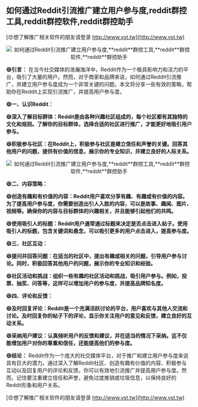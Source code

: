 ## **如何通过Reddit引流推广建立用户参与度,**reddit**群控工具,**reddit**群控软件,**reddit**群控助手**

[😍想了解推广相关软件的朋友请登录 http://www.vst.tw](http://www.vst.tw)

 <center><img src="https://vst.tw/MP4/tuiguang/png/6.png" alt="如何通过Reddit引流推广建立用户参与度,**reddit**群控工具,**reddit**群控软件,**reddit**群控助手"></center>

**😄引言：**
在当今社交媒体的浩瀚海洋中，Reddit作为一个极具影响力和活力的平台，吸引了大量的用户。然而，对于商家和品牌来说，如何通过Reddit引流推广，并建立用户参与度成为一个非常关键的问题。本文将分享一些有效的策略，帮助你在Reddit上实现引流推广，并提高用户参与度。

**😄一、认识Reddit：**

**😄深入了解目标群体：Reddit是由各种兴趣社区组成的，每个社区都有其独特的文化和规则。了解你的目标群体，选择合适的社区进行推广，才能更好地吸引用户参与。**

**😄积极参与社区：在Reddit上，积极参与社区是建立信任和声誉的关键。回答其他用户的问题，提供有价值的信息，展示你的专业知识，并建立良好的人际关系。**

 <center><img src="https://vst.tw/MP4/tuiguang/png/1.png" alt="如何通过Reddit引流推广建立用户参与度,**reddit**群控工具,**reddit**群控软件,**reddit**群控助手"></center>

**😄二、内容策略：**

**😄创造有趣和有价值的内容：Reddit用户喜欢分享有趣、有趣或有价值的内容。为了提高用户参与度，你需要创造出引人入胜的内容，可以是故事、趣闻、图片、视频等。确保你的内容与目标群体的兴趣相关，并且能够引起他们的共鸣。**

**😄使用吸引人的标题：Reddit用户通常通过标题来决定是否点击进入帖子。使用吸引人的标题，包含关键词和悬念，可以吸引更多的用户点击进入，提高参与度。**

**😄三、社区互动：**

**😄提问并回答问题：在适当的社区中，提出有趣或相关的问题，引导用户参与讨论。同时，积极回答其他用户的问题，展示你的专业知识和经验。**

**😄社区活动和挑战：组织一些有趣的社区活动和挑战，吸引用户参与。例如，投票、抽奖、问答等，这样可以增加用户的参与度，并提高品牌知名度。**

**😄四、评论和反馈：**

**😄及时回复评论：Reddit是一个充满活跃讨论的平台，用户喜欢与其他人交流和讨论。及时回复你的帖子下的评论，显示你关注用户的意见和反馈，建立良好的互动关系。**

**😄采纳用户建议：认真倾听用户的反馈和建议，并在适当的情况下采纳。这不仅能增加用户对你的尊重和信任，还能提高他们的参与度。**

**😄结论：**
Reddit作为一个庞大的社交媒体平台，对于推广和建立用户参与度来说具有巨大的潜力。通过深入了解Reddit社区、创造有趣有价值的内容、积极参与互动以及回复用户的评论和反馈，你可以有效地引流推广并提高用户参与度。然而，记住要注重建立信任和声誉，避免过度推销或垃圾信息，以保持良好的Reddit形象和用户关系。

[😍想了解推广相关软件的朋友请登录 http://www.vst.tw](http://www.vst.tw)



